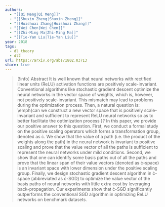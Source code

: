 ```yaml
---
authors:
  - "[[Qi Meng|Qi Meng]]"
  - "[[Shuxin Zheng|Shuxin Zheng]]"
  - "[[Huishuai Zhang|Huishuai Zhang]]"
  - "[[Wei Chen|Wei Chen]]"
  - "[[Zhi-Ming Ma|Zhi-Ming Ma]]"
  - "[[Tie-Yan Liu|Tie-Yan Liu]]"
year: 2018
tags:
  - dl_theory
  - dl2
url: https://arxiv.org/abs/1802.03713
share: true
---
```

> [!info] Abstract
> It is well known that neural networks with rectified linear units (ReLU) activation functions are positively scale-invariant. Conventional algorithms like stochastic gradient descent optimize the neural networks in the vector space of weights, which is, however, not positively scale-invariant. This mismatch may lead to problems during the optimization process. Then, a natural question is: \emph{can we construct a new vector space that is positively scale-invariant and sufficient to represent ReLU neural networks so as to better facilitate the optimization process }? In this paper, we provide our positive answer to this question. First, we conduct a formal study on the positive scaling operators which forms a transformation group, denoted as . We show that the value of a path (i.e. the product of the weights along the path) in the neural network is invariant to positive scaling and prove that the value vector of all the paths is sufficient to represent the neural networks under mild conditions. Second, we show that one can identify some basis paths out of all the paths and prove that the linear span of their value vectors (denoted as -space) is an invariant space with lower dimension under the positive scaling group. Finally, we design stochastic gradient descent algorithm in -space (abbreviated as -SGD) to optimize the value vector of the basis paths of neural networks with little extra cost by leveraging back-propagation. Our experiments show that -SGD significantly outperforms the conventional SGD algorithm in optimizing ReLU networks on benchmark datasets.